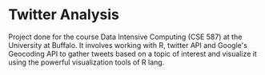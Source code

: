 # Twitter Analysis
Project done for the course Data Intensive Computing (CSE 587) at the University at Buffalo.
It involves working with R, twitter API and Google's Geocoding API to gather tweets based on a topic of interest and visualize it using the powerful visualization tools of R lang.
